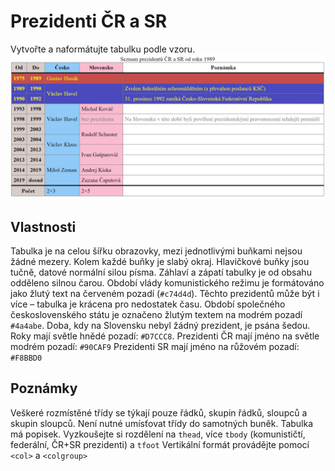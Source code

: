 # Prezidenti ČR a SR
Vytvořte a naformátujte tabulku podle vzoru.
![Náhled tabulky](./prezidenti.jpg)

## Vlastnosti
Tabulka je na celou šířku obrazovky, mezi jednotlivými buňkami nejsou žádné mezery.
Kolem každé buňky je slabý okraj.
Hlavičkové buňky jsou tučně, datové normální silou písma.
Záhlaví a zápatí tabulky je od obsahu odděleno silnou čarou.
Období vlády komunistického režimu je formátováno jako žlutý text na červeném pozadí (``#c74d4d``). Těchto prezidentů může být i více – tabulka je krácena pro nedostatek času.
Období společného československého státu je označeno žlutým textem na modrém pozadí ``#4a4abe``.
Doba, kdy na Slovensku nebyl žádný prezident, je psána šedou.
Roky mají světle hnědé pozadí: ``#D7CCC8``.
Prezidenti ČR mají jméno na světle modrém pozadí: ``#90CAF9``
Prezidenti SR mají jméno na růžovém pozadí: ``#F8BBD0``

## Poznámky
Veškeré rozmístěné třídy se týkají pouze řádků, skupin řádků, sloupců a skupin sloupců. Není nutné umísťovat třídy do samotných buněk.
Tabulka má popisek.
Vyzkoušejte si rozdělení na ``thead``, více ``tbody`` (komunističtí, federální, ČR+SR prezidenti) a ``tfoot``
Vertikální formát provádějte pomocí ``<col>`` a ``<colgroup>``
